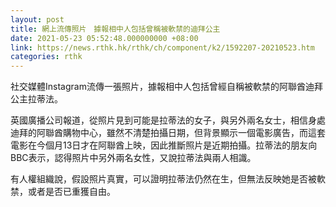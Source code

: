 ```yaml
---
layout: post
title: 網上流傳照片　據報相中人包括曾稱被軟禁的迪拜公主
date: 2021-05-23 05:52:48.000000000 +08:00
link: https://news.rthk.hk/rthk/ch/component/k2/1592207-20210523.htm
categories: rthk
---
```


社交媒體Instagram流傳一張照片，據報相中人包括曾經自稱被軟禁的阿聯酋迪拜公主拉蒂法。

英國廣播公司報道，從照片見到可能是拉蒂法的女子，與另外兩名女士，相信身處迪拜的阿聯酋購物中心，雖然不清楚拍攝日期，但背景顯示一個電影廣告，而這套電影在今個月13日才在阿聯酋上映，因此推斷照片是近期拍攝。拉蒂法的朋友向BBC表示，認得照片中另外兩名女性，又說拉蒂法與兩人相識。

有人權組織說，假設照片真實，可以證明拉蒂法仍然在生，但無法反映她是否被軟禁，或者是否已重獲自由。
